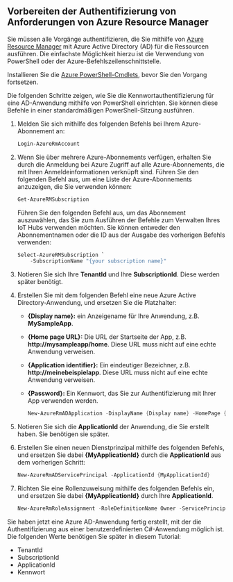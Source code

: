 ## <a name="prepare-to-authenticate-azure-resource-manager-requests"></a>Vorbereiten der Authentifizierung von Anforderungen von Azure Resource Manager
Sie müssen alle Vorgänge authentifizieren, die Sie mithilfe von [Azure Resource Manager][lnk-authenticate-arm] mit Azure Active Directory (AD) für die Ressourcen ausführen. Die einfachste Möglichkeit hierzu ist die Verwendung von PowerShell oder der Azure-Befehlszeilenschnittstelle.

Installieren Sie die [Azure PowerShell-Cmdlets][lnk-powershell-install], bevor Sie den Vorgang fortsetzen.

Die folgenden Schritte zeigen, wie Sie die Kennwortauthentifizierung für eine AD-Anwendung mithilfe von PowerShell einrichten. Sie können diese Befehle in einer standardmäßigen PowerShell-Sitzung ausführen.

1. Melden Sie sich mithilfe des folgenden Befehls bei Ihrem Azure-Abonnement an:

    ```powershell
    Login-AzureRmAccount
    ```

1. Wenn Sie über mehrere Azure-Abonnements verfügen, erhalten Sie durch die Anmeldung bei Azure Zugriff auf alle Azure-Abonnements, die mit Ihren Anmeldeinformationen verknüpft sind. Führen Sie den folgenden Befehl aus, um eine Liste der Azure-Abonnements anzuzeigen, die Sie verwenden können:

    ```powershell
    Get-AzureRMSubscription
    ```

    Führen Sie den folgenden Befehl aus, um das Abonnement auszuwählen, das Sie zum Ausführen der Befehle zum Verwalten Ihres IoT Hubs verwenden möchten. Sie können entweder den Abonnementnamen oder die ID aus der Ausgabe des vorherigen Befehls verwenden:

    ```powershell
    Select-AzureRMSubscription `
        -SubscriptionName "{your subscription name}"
    ```

2. Notieren Sie sich Ihre **TenantId** und Ihre **SubscriptionId**. Diese werden später benötigt.
3. Erstellen Sie mit dem folgenden Befehl eine neue Azure Active Directory-Anwendung, und ersetzen Sie die Platzhalter:
   
   * **{Display name}:** ein Anzeigename für Ihre Anwendung, z.B. **MySampleApp**.
   * **{Home page URL}:** Die URL der Startseite der App, z.B. **http://mysampleapp/home**. Diese URL muss nicht auf eine echte Anwendung verweisen.
   * **{Application identifier}:** Ein eindeutiger Bezeichner, z.B. **http://meinebeispielapp**. Diese URL muss nicht auf eine echte Anwendung verweisen.
   * **{Password}:** Ein Kennwort, das Sie zur Authentifizierung mit Ihrer App verwenden werden.
     
     ```powershell
     New-AzureRmADApplication -DisplayName {Display name} -HomePage {Home page URL} -IdentifierUris {Application identifier} -Password {Password}
     ```
4. Notieren Sie sich die **ApplicationId** der Anwendung, die Sie erstellt haben. Sie benötigen sie später.
5. Erstellen Sie einen neuen Dienstprinzipal mithilfe des folgenden Befehls, und ersetzen Sie dabei **{MyApplicationId}** durch die **ApplicationId** aus dem vorherigen Schritt:
   
    ```powershell
    New-AzureRmADServicePrincipal -ApplicationId {MyApplicationId}
    ```
6. Richten Sie eine Rollenzuweisung mithilfe des folgenden Befehls ein, und ersetzen Sie dabei **{MyApplicationId}** durch Ihre **ApplicationId**.
   
    ```powershell
    New-AzureRmRoleAssignment -RoleDefinitionName Owner -ServicePrincipalName {MyApplicationId}
    ```

Sie haben jetzt eine Azure AD-Anwendung fertig erstellt, mit der die Authentifizierung aus einer benutzerdefinierten C#-Anwendung möglich ist. Die folgenden Werte benötigen Sie später in diesem Tutorial:

* TenantId
* SubscriptionId
* ApplicationId
* Kennwort

[lnk-authenticate-arm]: https://msdn.microsoft.com/library/azure/dn790557.aspx
[lnk-powershell-install]: https://docs.microsoft.com/powershell/azure/install-azurerm-ps
